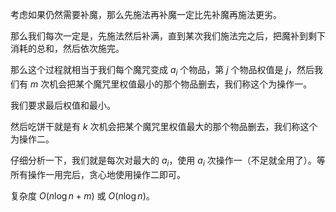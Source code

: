 考虑如果仍然需要补魔，那么先施法再补魔一定比先补魔再施法更劣。

那么我们每次一定是，先施法然后补满，直到某次我们施法完之后，把魔补到剩下消耗的总和，然后依次施完。

那么这个过程就相当于我们每个魔咒变成 $a_i$ 个物品，第 $j$ 个物品权值是 $j$，然后我们有 $m$ 次机会把某个魔咒里权值最小的那个物品删去，我们称这个为操作一。

我们要求最后权值和最小。

然后吃饼干就是有 $k$ 次机会把某个魔咒里权值最大的那个物品删去，我们称这个为操作二。

仔细分析一下，我们就是每次对最大的 $a_i$，使用 $a_i$ 次操作一（不足就全用了）。等所有操作一用完后，贪心地使用操作二即可。

复杂度 $O(n\log n+m)$ 或 $O(n\log n)$。